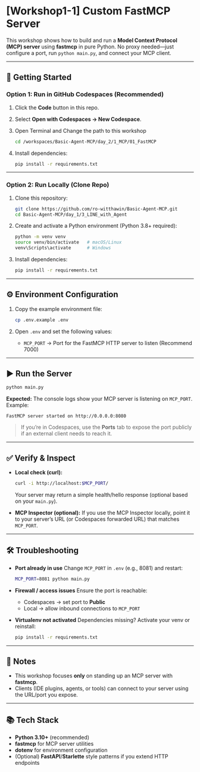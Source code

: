 # [Workshop1-1] Custom FastMCP Server

This workshop shows how to build and run a **Model Context Protocol (MCP) server** using **fastmcp** in pure Python. No proxy needed—just configure a port, run `python main.py`, and connect your MCP client.

---

## 🚀 Getting Started

### Option 1: Run in GitHub Codespaces (Recommended)

1. Click the **Code** button in this repo.
2. Select **Open with Codespaces → New Codespace**.
3. Open Terminal and Change the path to this workshop
   ```bash
   cd /workspaces/Basic-Agent-MCP/day_2/1_MCP/01_FastMCP
   ```

4. Install dependencies:

   ```bash
   pip install -r requirements.txt
   ```

---

### Option 2: Run Locally (Clone Repo)

1. Clone this repository:

   ```bash
   git clone https://github.com/ro-witthawin/Basic-Agent-MCP.git
   cd Basic-Agent-MCP/day_1/3_LINE_with_Agent
   ```

2. Create and activate a Python environment (Python 3.8+ required):

   ```bash
   python -m venv venv
   source venv/bin/activate   # macOS/Linux
   venv\Scripts\activate      # Windows
   ```

3. Install dependencies:

   ```bash
   pip install -r requirements.txt
   ```

---

## ⚙️ Environment Configuration

1. Copy the example environment file:

   ```bash
   cp .env.example .env
   ```

2. Open `.env` and set the following values:

    * `MCP_PORT` → Port for the FastMCP HTTP server to listen (Recommend 7000)

---

## ▶️ Run the Server

```bash
python main.py
```

**Expected:** The console logs show your MCP server is listening on `MCP_PORT`.
Example:

```
FastMCP server started on http://0.0.0.0:8080
```

> If you’re in Codespaces, use the **Ports** tab to expose the port publicly if an external client needs to reach it.

---

## ✅ Verify & Inspect

* **Local check (curl):**

  ```bash
  curl -i http://localhost:$MCP_PORT/
  ```

  Your server may return a simple health/hello response (optional based on your `main.py`).

* **MCP Inspector (optional):**
  If you use the MCP Inspector locally, point it to your server’s URL (or Codespaces forwarded URL) that matches `MCP_PORT`.

---

## 🛠 Troubleshooting

* **Port already in use**
  Change `MCP_PORT` in `.env` (e.g., 8081) and restart:

  ```bash
  MCP_PORT=8081 python main.py
  ```
* **Firewall / access issues**
  Ensure the port is reachable:

  * Codespaces → set port to **Public**
  * Local → allow inbound connections to `MCP_PORT`
* **Virtualenv not activated**
  Dependencies missing? Activate your venv or reinstall:

  ```bash
  pip install -r requirements.txt
  ```

---

## 📝 Notes

* This workshop focuses **only** on standing up an MCP server with **fastmcp**.
* Clients (IDE plugins, agents, or tools) can connect to your server using the URL/port you expose.

---

## 📚 Tech Stack

* **Python 3.10+** (recommended)
* **fastmcp** for MCP server utilities
* **dotenv** for environment configuration
* (Optional) **FastAPI**/**Starlette** style patterns if you extend HTTP endpoints
